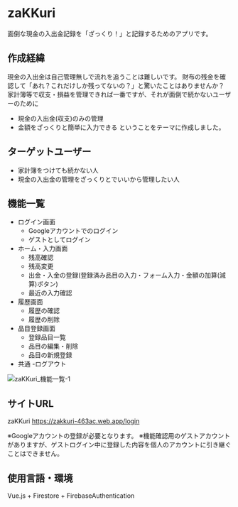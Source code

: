 # zaKKuri
面倒な現金の入出金記録を「ざっくり！」と記録するためのアプリです。

## 作成経緯
現金の入出金は自己管理無しで流れを追うことは難しいです。
財布の残金を確認して「あれ？これだけしか残ってないの？」と驚いたことはありませんか？
家計簿等で収支・損益を管理できれば一番ですが、それが面倒で続かないユーザーのために
 - 現金の入出金(収支)のみの管理
 - 金額をざっくりと簡単に入力できる
ということをテーマに作成しました。

## ターゲットユーザー
- 家計簿をつけても続かない人
- 現金の入出金の管理をざっくりとでいいから管理したい人

## 機能一覧
- ログイン画面
  - Googleアカウントでのログイン
  - ゲストとしてログイン
- ホーム・入力画面
  - 残高確認
  - 残高変更
  - 出金・入金の登録(登録済み品目の入力・フォーム入力・金額の加算(減算)ボタン)
  - 最近の入力確認
- 履歴画面
  - 履歴の確認
  - 履歴の削除
- 品目登録画面
  - 登録品目一覧
  - 品目の編集・削除
  - 品目の新規登録
- 共通
  -ログアウト
 
![zaKKuri_機能一覧-1](https://user-images.githubusercontent.com/66770688/94085799-0991c200-fe44-11ea-9a2e-6b98174cbd55.png)


## サイトURL
zaKKuri
https://zakkuri-463ac.web.app/login

※Googleアカウントの登録が必要となります。
※機能確認用のゲストアカウントがありますが、ゲストログイン中に登録した内容を個人のアカウントに引き継ぐことはできません。

## 使用言語・環境
Vue.js + Firestore + FirebaseAuthentication
